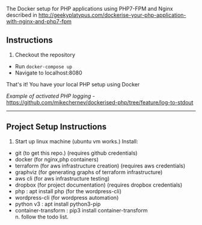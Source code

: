 The Docker setup for PHP applications using PHP7-FPM and Nginx described in http://geekyplatypus.com/dockerise-your-php-application-with-nginx-and-php7-fpm

## Instructions
1. Checkout the repository
* Run `docker-compose up`
* Navigate to localhost:8080

That's it! You have your local PHP setup using Docker

*Example of activated PHP logging* - https://github.com/mikechernev/dockerised-php/tree/feature/log-to-stdout

--------------------------------
## Project Setup Instructions
1. Start up linux machine (ubuntu vm works.)
Install:
 - git (to get this repo.) (requires github credentials)
 - docker (for nginx,php containers)
 - terraform (for aws infrastructure creation) (requires aws credentials)
 - graphviz (for generating graphs of terraform infrastructure)
 - aws cli (for aws infrastructure testing)
 - dropbox (for project documentation) (requires dropbox credentials)
 - php : apt install php (for the wordpress-cli)
 - wordpress-cli (for wordpress automation)
 - python v3 : apt install python3-pip
 - container-transform : pip3 install container-transform  
n. follow the todo list. 
